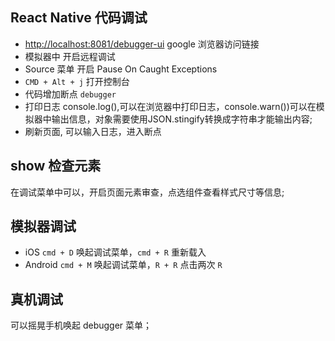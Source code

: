## React Native 代码调试

- [http://localhost:8081/debugger-ui](http://localhost:8081/debugger-ui) google 浏览器访问链接
- 模拟器中 开启远程调试
- Source 菜单 开启 Pause On Caught Exceptions
- `CMD + Alt + j` 打开控制台
- 代码增加断点  `debugger`
- 打印日志 console.log(),可以在浏览器中打印日志，console.warn())可以在模拟器中输出信息，对象需要使用JSON.stingify转换成字符串才能输出内容;
- 刷新页面, 可以输入日志，进入断点

## show 检查元素

在调试菜单中可以，开启页面元素审查，点选组件查看样式尺寸等信息;

## 模拟器调试

- iOS `cmd + D` 唤起调试菜单，`cmd + R` 重新载入
- Android `cmd + M` 唤起调试菜单，`R + R` 点击两次 `R`

## 真机调试
可以摇晃手机唤起 debugger 菜单；

